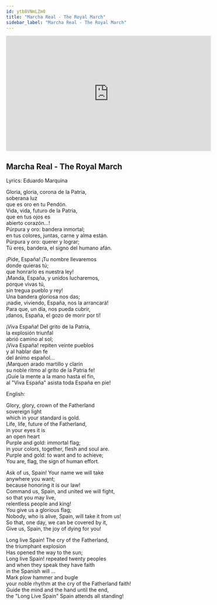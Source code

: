 ```yaml
---
id: ytb8VNmLZm0
title: "Marcha Real - The Royal March"
sidebar_label: "Marcha Real - The Royal March"
---
```


<div class="video-float-container">
  <iframe
    width="560"
    height="315"
    src="https://www.youtube.com/embed/ytb8VNmLZm0"
    title="YouTube video player"
    frameborder="0"
    allow="accelerometer; autoplay; clipboard-write; encrypted-media; gyroscope; picture-in-picture; web-share"
    referrerpolicy="strict-origin-when-cross-origin"
    allowfullscreen
  ></iframe>
</div>

## Marcha Real - The Royal March

Lyrics: Eduardo Marquina

Gloria, gloria, corona de la Patria,  
soberana luz  
que es oro en tu Pendón.  
Vida, vida, futuro de la Patria,  
que en tus ojos es  
abierto corazón...!  
Púrpura y oro: bandera inmortal;  
en tus colores, juntas, carne y alma están.  
Púrpura y oro: querer y lograr;  
Tú eres, bandera, el signo del humano afán.

¡Pide, España! ¡Tu nombre llevaremos  
donde quieras tú;  
que honrarlo es nuestra ley!  
¡Manda, España, y unidos lucharemos,  
porque vivas tú,  
sin tregua pueblo y rey!  
Una bandera gloriosa nos das;  
¡nadie, viviendo, España, nos la arrancará!  
Para que, un día, nos pueda cubrir,  
¡danos, España, el gozo de morir por ti!

¡Viva España! Del grito de la Patria,  
la explosión triunfal  
abrió camino al sol;  
¡Viva España! repiten veinte pueblos  
y al hablar dan fe  
del ánimo español...  
¡Marquen arado martillo y clarín  
su noble ritmo al grito de la Patria fe!  
¡Guíe la mente a la mano hasta el fin,  
al "Viva España" asista toda España en pie!

English:

Glory, glory, crown of the Fatherland  
sovereign light  
which in your standard is gold.  
Life, life, future of the Fatherland,  
in your eyes it is  
an open heart  
Purple and gold: immortal flag;  
in your colors, together, flesh and soul are.  
Purple and gold: to want and to achieve;  
You are, flag, the sign of human effort.

Ask of us, Spain! Your name we will take  
anywhere you want;  
because honoring it is our law!  
Command us, Spain, and united we will fight,  
so that you may live,  
relentless people and king!  
You give us a glorious flag;  
Nobody, who is alive, Spain, will take it from us!  
So that, one day, we can be covered by it,  
Give us, Spain, the joy of dying for you!

Long live Spain! The cry of the Fatherland,  
the triumphant explosion  
Has opened the way to the sun;  
Long live Spain! repeated twenty peoples  
and when they speak they have faith  
in the Spanish will ...  
Mark plow hammer and bugle  
your noble rhythm at the cry of the Fatherland faith!  
Guide the mind and the hand until the end,  
the "Long Live Spain" Spain attends all standing!
